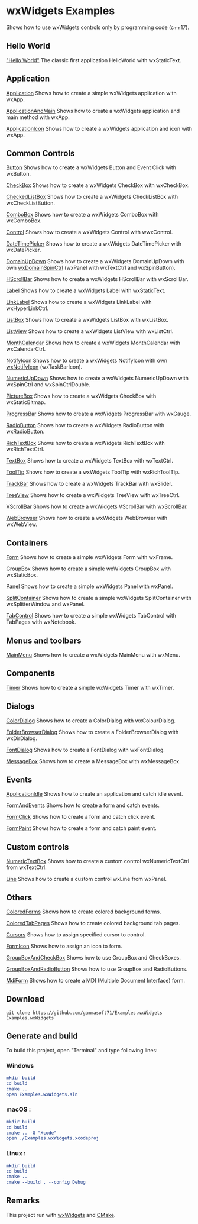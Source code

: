 # wxWidgets Examples

Shows how to use wxWidgets controls only by programming code (c++17).

## Hello World

["Hello World"](src/HelloWorld/HelloWorld) The classic first application HelloWorld with wxStaticText.

## Application

[Application](src/Application/Application) Shows how to create a simple wxWidgets application with wxApp.

[ApplicationAndMain](src/Application/ApplicationAndMain) Shows how to create a wxWidgets application and main method with wxApp.

[ApplicationIcon](src/Application/ApplicationIcon) Shows how to create a wxWidgets application and icon with wxApp.

## Common Controls

[Button](src/CommonControls/Button) Shows how to create a wxWidgets Button and Event Click with wxButton.

[CheckBox](src/CommonControls/CheckBox) Shows how to create a wxWidgets CheckBox with wxCheckBox.

[CheckedListBox](src/CommonControls/CheckedListBox) Shows how to create a wxWidgets CheckListBox with wxCheckListButton.

[ComboBox](src/CommonControls/ComboBox) Shows how to create a wxWidgets ComboBox with wxComboBox.

[Control](src/CommonControls/Control) Shows how to create a wxWidgets Control with wwxControl.

[DateTimePicker](src/CommonControls/DateTimePicker) Shows how to create a wxWidgets DateTimePicker with wxDatePicker.

[DomainUpDown](src/CommonControls/DomainUpDown) Shows how to create a wxWidgets DomainUpDown with own [wxDomainSpinCtrl](src/CommonControls/DomainUpDown/wxDomainSpinCtrl.h) (wxPanel with wxTextCtrl and wxSpinButton).

[HScrollBar](src/CommonControls/HScrollBar) Shows how to create a wxWidgets HScrollBar with wxScrollBar.

[Label](src/CommonControls/Label) Shows how to create a wxWidgets Label with wxStaticText.

[LinkLabel](src/CommonControls/LinkLabel) Shows how to create a wxWidgets LinkLabel with wxHyperLinkCtrl.

[ListBox](src/CommonControls/ListBox) Shows how to create a wxWidgets ListBox with wxListBox.

[ListView](src/CommonControls/ListView) Shows how to create a wxWidgets ListView with wxListCtrl.

[MonthCalendar](src/CommonControls/MonthCalendar) Shows how to create a wxWidgets MonthCalendar with wxCalendarCtrl.

[NotifyIcon](src/CommonControls/NotifyIcon) Shows how to create a wxWidgets NotifyIcon with own [wxNotifyIcon](src/CommonControls/NotifyIcon/wxNotifyIcon.h) (wxTaskBarIcon).

[NumericUpDown](src/CommonControls/NumericUpDown) Shows how to create a wxWidgets NumericUpDown with wxSpinCtrl and wxSpinCtrlDouble.

[PictureBox](src/CommonControls/PictureBox) Shows how to create a wxWidgets CheckBox with wxStaticBitmap.

[ProgressBar](src/CommonControls/ProgressBar) Shows how to create a wxWidgets ProgressBar with wxGauge.

[RadioButton](src/CommonControls/RadioButton) Shows how to create a wxWidgets RadioButton with wxRadioButton.

[RichTextBox](src/CommonControls/RichTextBox) Shows how to create a wxWidgets RichTextBox with wxRichTextCtrl.

[TextBox](src/CommonControls/TextBox) Shows how to create a wxWidgets TextBox with wxTextCtrl.

[ToolTip](src/CommonControls/ToolTip) Shows how to create a wxWidgets ToolTip with wxRichToolTip.

[TrackBar](src/CommonControls/TrackBar) Shows how to create a wxWidgets TrackBar with wxSlider.

[TreeView](src/CommonControls/TreeView) Shows how to create a wxWidgets TreeView with wxTreeCtrl.

[VScrollBar](src/CommonControls/VScrollBar) Shows how to create a wxWidgets VScrollBar with wxScrollBar.

[WebBrowser](src/CommonControls/WebBrowser) Shows how to create a wxWidgets WebBrowser with wxWebView.

## Containers

[Form](src/Containers/Form) Shows how to create a simple wxWidgets Form with wxFrame.

[GroupBox](src/Containers/GroupBox) Shows how to create a simple wxWidgets GroupBox with wxStaticBox.

[Panel](src/Containers/Panel) Shows how to create a simple wxWidgets Panel with wxPanel.

[SplitContainer](src/Containers/SplitContainer) Shows how to create a simple wxWidgets SplitContainer with wxSplitterWindow and wxPanel.

[TabControl](src/Containers/TabControl) Shows how to create a simple wxWidgets TabControl with TabPages with wxNotebook.

## Menus and toolbars

[MainMenu](src/MenusAndToolbars/MainMenu) Shows how to create a wxWidgets MainMenu with wxMenu.

## Components

[Timer](src/Components/Timer) Shows how to create a simple wxWidgets Timer with wxTimer.

## Dialogs

[ColorDialog](src/Dialogs/ColorDialog) Shows how to create a ColorDialog with wxColourDialog.

[FolderBrowserDialog](src/Dialogs/FolderBrowserDialog) Shows how to create a FolderBrowserDialog with wxDirDialog.

[FontDialog](src/Dialogs/FontDialog) Shows how to create a FontDialog with wxFontDialog.

[MessageBox](src/Dialogs/MessageBox) Shows how to create a MessageBox with wxMessageBox.

## Events

[ApplicationIdle](src/Application/ApplicationIdle) Shows how to create an application and catch idle event.

[FormAndEvents](src/Events/FormAndEvents) Shows how to create a form and catch events.

[FormClick](src/Events/FormClick) Shows how to create a form and catch click event.

[FormPaint](src/Others/FormPaint) Shows how to create a form and catch paint event.

## Custom controls

[NumericTextBox](src/CustomControls/NumericTextBox) Shows how to create a custom control wxNumericTextCtrl from wxTextCtrl.

[Line](src/Others/Line) Shows how to create a custom control wxLine from wxPanel.

## Others

[ColoredForms](src/Others/ColoredForms) Shows how to create colored background forms.

[ColoredTabPages](src/Others/ColoredTabPages) Shows how to create colored background tab pages.

[Cursors](src/Others/Cursors) Shows how to assign specified cursor to control.

[FormIcon](src/Others/FormIcon) Shows how to assign an icon to form.

[GroupBoxAndCheckBox](src/Others/GroupBoxAndCheckBox) Shows how to use GroupBox and CheckBoxes.

[GroupBoxAndRadioButton](src/Others/GroupBoxAndRadioButton) Shows how to use GroupBox and RadioButtons.

[MdiForm](src/Others/MdiForm) Shows how to create a MDI (Multiple Document Interface) form.

## Download

``` shell
git clone https://github.com/gammasoft71/Examples.wxWidgets Examples.wxWidgets
```

## Generate and build

To build this project, open "Terminal" and type following lines:

### Windows
``` cmake
mkdir build
cd build
cmake ..
open Examples.wxWidgets.sln
```

### macOS :

``` cmake
mkdir build
cd build
cmake .. -G "Xcode"
open ./Examples.wxWidgets.xcodeproj
```


### Linux :

``` cmake
mkdir build
cd build
cmake .. 
cmake --build . --config Debug
```

## Remarks

This project run with [wxWidgets](https://www.wxwidgets.org) and [CMake](https://cmake.org).
